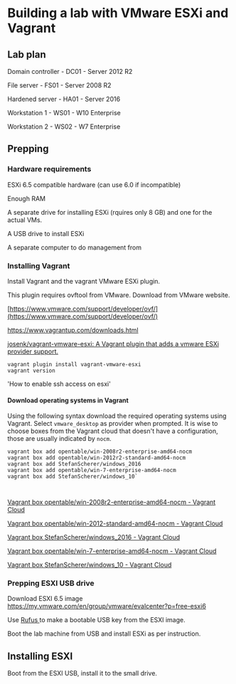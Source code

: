 # Building a lab with VMware ESXi and Vagrant

## Lab plan

Domain controller - DC01 - Server 2012 R2

File server - FS01 - Server 2008 R2

Hardened server - HA01 - Server 2016

Workstation 1 - WS01 - W10 Enterprise

Workstation 2 - WS02 - W7 Enterprise

## Prepping

### Hardware requirements

ESXi 6.5 compatible hardware \(can use 6.0 if incompatible\)

Enough RAM

A separate drive for installing ESXi \(rquires only 8 GB\) and one for the actual VMs.

A USB drive to install ESXi

A separate computer to do management from

### 

### Installing Vagrant

Install Vagrant and the vagrant VMware ESXi plugin.

This plugin requires ovftool from VMware. Download from VMware website.

[https://www.vmware.com/support/developer/ovf/](https://www.vmware.com/support/developer/ovf/)

https://www.vagrantup.com/downloads.html

[josenk/vagrant-vmware-esxi: A Vagrant plugin that adds a vmware ESXi provider support.](https://github.com/josenk/vagrant-vmware-esxi)

```
vagrant plugin install vagrant-vmware-esxi
vagrant version
```

 'How to enable ssh access on esxi'

#### Download operating systems in Vagrant

Using the following syntax download the required operating systems using Vagrant. Select `vmware_desktop` as provider when prompted. It is wise to choose boxes from the Vagrant cloud that doesn't have a configuration, those are usually indicated by `nocm`.

```
vagrant box add opentable/win-2008r2-enterprise-amd64-nocm
vagrant box add opentable/win-2012r2-standard-amd64-nocm
vagrant box add StefanScherer/windows_2016
vagrant box add opentable/win-7-enterprise-amd64-nocm
vagrant box add StefanScherer/windows_10`



```

[Vagrant box opentable/win-2008r2-enterprise-amd64-nocm - Vagrant Cloud](https://app.vagrantup.com/opentable/boxes/win-2008r2-enterprise-amd64-nocm)

[Vagrant box opentable/win-2012-standard-amd64-nocm - Vagrant Cloud](https://app.vagrantup.com/opentable/boxes/win-2012-standard-amd64-nocm)

[Vagrant box StefanScherer/windows\_2016 - Vagrant Cloud](https://app.vagrantup.com/StefanScherer/boxes/windows_2016)

[Vagrant box opentable/win-7-enterprise-amd64-nocm - Vagrant Cloud](https://app.vagrantup.com/opentable/boxes/win-7-enterprise-amd64-nocm)

[Vagrant box StefanScherer/windows\_10 - Vagrant Cloud](https://app.vagrantup.com/StefanScherer/boxes/windows_10)

### Prepping ESXI USB drive

Download ESXI 6.5 image https://my.vmware.com/en/group/vmware/evalcenter?p=free-esxi6

Use [Rufus ](http://rufus.akeo.ie/)to make a bootable USB key from the ESXI image.

Boot the lab machine from USB and install ESXi as per instruction.



### 

## Installing ESXI

Boot from the ESXI USB, install it to the small drive.










